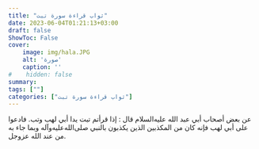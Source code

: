 ```yaml
---
title: "ثواب قراءة سورة تبت"
date: 2023-06-04T01:21:13+03:00
draft: false
ShowToc: False
cover:
    image: img/hala.JPG
    alt: 'صورة'
    caption: ''
#    hidden: false
summary: 
tags: [""]
categories: ["ثواب قراءة سورة تبت"]
---
```

عن بعض أصحاب أبي
عبد الله عليه‌السلام قال : إذا قرأتم تبت يدا أبي لهب وتب. فادعوا على أبي
لهب فإنه كان من المكذبين الذين يكذبون بالنبي صلى‌الله‌عليه‌وآله وبما جاء به من
عند الله عزوجل.

